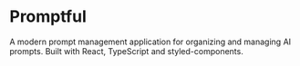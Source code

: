 # Promptful

A modern prompt management application for organizing and managing AI prompts. Built with React, TypeScript and styled-components.

